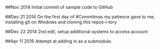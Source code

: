 ##Nov 2014
Initial commit of sample code to GitHub

##Dec 21 2014
On the first day of #Commitmas my patience gave to me, installing git on Windows and cloning this repos-i-tory

##Dec 22 2014
2nd edit, setup additional systems to access account

##Apr 11 2016
Attempt at adding in as a submodule.
